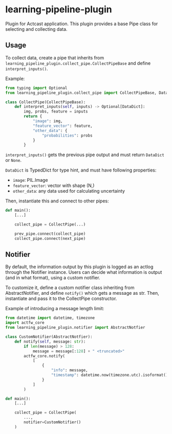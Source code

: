 # learning-pipeline-plugin

Plugin for Actcast application.
This plugin provides a base Pipe class for selecting and collecting data.

## Usage

To collect data, create a pipe that inherits from `learning_pipeline_plugin.collect_pipe.CollectPipeBase`
and define `interpret_inputs()`.

Example:
```python
from typing import Optional
from learning_pipeline_plugin.collect_pipe import CollectPipeBase, DataDict

class CollectPipe(CollectPipeBase):
    def interpret_inputs(self, inputs) -> Optional[DataDict]:
        img, probs, feature = inputs
        return {
            "image": img,
            "feature_vector": feature,
            "other_data": {
                "probabilities": probs
            }
        }
```

`interpret_inputs()` gets the previous pipe output and must return `DataDict` or `None`.

`DataDict` is TypedDict for type hint, and must have following properties:

- `image`: PIL.Image
- `feature_vector`: vector with shape (N,)
- `other_data`: any data used for calculating uncertainty

Then, instantiate this and connect to other pipes:

```python
def main():
    [...]

    collect_pipe = CollectPipe(...)

    prev_pipe.connect(collect_pipe)
    collect_pipe.connect(next_pipe)
```

## Notifier

By default, the information output by this plugin is logged as an actlog through the Notifier instance.
Users can decide what information is output (and in what format), using a custom notifier.

To customize it, define a custom notifier class inheriting from AbstractNotifier,
and define `notify()` which gets a message as str.
Then, instantiate and pass it to the CollectPipe constructor.

Example of introducing a message length limit:
```python
from datetime import datetime, timezone
import actfw_core
from learning_pipeline_plugin.notifier import AbstractNotfier

class CustomNotifier(AbstractNotfier):
    def notify(self, message: str):
        if len(message) > 128:
            message = message[:128] + " <truncated>"
        actfw_core.notify(
            [
                {
                    "info": message,
                    "timestamp": datetime.now(timezone.utc).isoformat(),
                }
            ]
        )

def main():
    [...]

    collect_pipe = CollectPipe(
        ...,
        notifier=CustomNotifier()
    )
```

